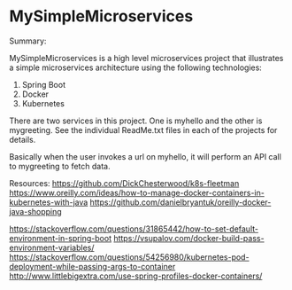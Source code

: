 # MySimpleMicroservices
Summary:

MySimpleMicroservices is a high level microservices project that illustrates a simple microservices architecture using the following technologies:

1. Spring Boot
2. Docker
3. Kubernetes

There are two services in this project.  One is myhello and the other is mygreeting.  See the individual ReadMe.txt files in each of the projects for details.

Basically when the user invokes a url on myhello, it will perform an API call to mygreeting to fetch data.

Resources:
https://github.com/DickChesterwood/k8s-fleetman
https://www.oreilly.com/ideas/how-to-manage-docker-containers-in-kubernetes-with-java
https://github.com/danielbryantuk/oreilly-docker-java-shopping

https://stackoverflow.com/questions/31865442/how-to-set-default-environment-in-spring-boot
https://vsupalov.com/docker-build-pass-environment-variables/
https://stackoverflow.com/questions/54256980/kubernetes-pod-deployment-while-passing-args-to-container 
http://www.littlebigextra.com/use-spring-profiles-docker-containers/


